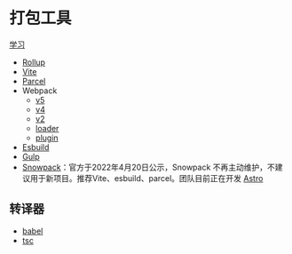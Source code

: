 # 打包工具

[学习](https://www.bilibili.com/video/BV1ZUcUetESk/?spm_id_from=333.337.search-card.all.click&vd_source=0b90cfdf307f36e1d1a38a074ea16861)

- [Rollup](./rollup/index.md)
- [Vite](./vite/index.md)
- [Parcel](./parcel/index.md)
- Webpack
  - [v5](./webpack/v5.md)
  - [v4](./webpack/v4.md)
  - [v2](./webpack/v2.md)
  - [loader](./webpack/loader.md)
  - [plugin](./webpack/plugins.md)
- [Esbuild](./esbuild/index.md)
- [Gulp](./gulp/index.md)
- [Snowpack](https://www.snowpack.dev/)：官方于2022年4月20日公示，Snowpack 不再主动维护，不建议用于新项目。推荐Vite、esbuild、parcel。团队目前正在开发 [Astro](https://astro.build/)

## 转译器

- [babel](./babel.md)
- [tsc](./tsc.md)